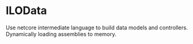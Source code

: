 # ILOData
Use netcore intermediate language to build data models and controllers. Dynamically loading assemblies to memory.
